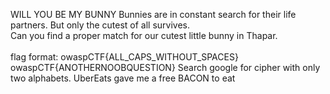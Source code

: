 WILL YOU BE MY BUNNY
Bunnies are in constant search for their life partners. But only the cutest of all survives.<br>
Can you find a proper match for our cutest little bunny in Thapar.<br>
<br>
flag format: owaspCTF{ALL_CAPS_WITHOUT_SPACES}
owaspCTF{ANOTHERNOOBQUESTION}
Search google for cipher with only two alphabets.
UberEats gave me a free BACON to eat
